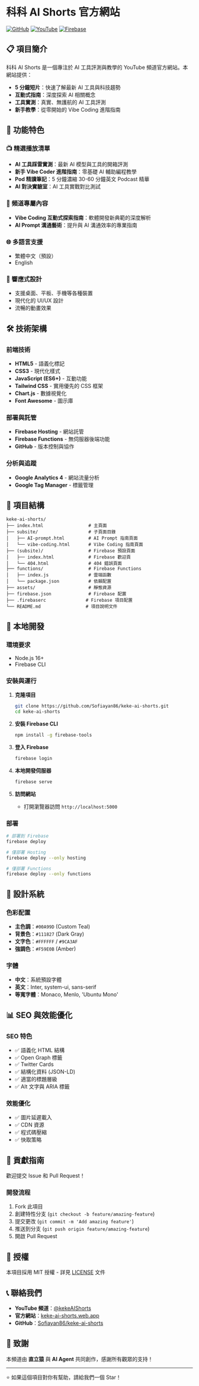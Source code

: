 # 科科 AI Shorts 官方網站

[![GitHub](https://img.shields.io/badge/GitHub-keke--ai--shorts-blue?logo=github)](https://github.com/Sofiayan86/keke-ai-shorts)
[![YouTube](https://img.shields.io/badge/YouTube-科科%20AI%20Shorts-red?logo=youtube)](https://www.youtube.com/@kekeAIShorts)
[![Firebase](https://img.shields.io/badge/Deployed%20on-Firebase-orange?logo=firebase)](https://keke-ai-shorts.web.app)

## 📋 項目簡介

科科 AI Shorts 是一個專注於 AI 工具評測與教學的 YouTube 頻道官方網站。本網站提供：

- **5 分鐘短片**：快速了解最新 AI 工具與科技趨勢
- **互動式指南**：深度探索 AI 相關概念
- **工具實測**：真實、無護航的 AI 工具評測
- **新手教學**：從零開始的 Vibe Coding 進階指南

## 🚀 功能特色

### 📺 精選播放清單
- **AI 工具踩雷實測**：最新 AI 模型與工具的開箱評測
- **新手 Vibe Coder 進階指南**：零基礎 AI 輔助編程教學
- **Pod 精讀筆記**：5 分鐘濃縮 30-60 分鐘英文 Podcast 精華
- **AI 對決實驗室**：AI 工具實戰對比測試

### 🎯 頻道專屬內容
- **Vibe Coding 互動式探索指南**：軟體開發新典範的深度解析
- **AI Prompt 溝通藝術**：提升與 AI 溝通效率的專業指南

### 🌐 多語言支援
- 繁體中文（預設）
- English

### 📱 響應式設計
- 支援桌面、平板、手機等各種裝置
- 現代化的 UI/UX 設計
- 流暢的動畫效果

## 🛠 技術架構

### 前端技術
- **HTML5** - 語義化標記
- **CSS3** - 現代化樣式
- **JavaScript (ES6+)** - 互動功能
- **Tailwind CSS** - 實用優先的 CSS 框架
- **Chart.js** - 數據視覺化
- **Font Awesome** - 圖示庫

### 部署與託管
- **Firebase Hosting** - 網站託管
- **Firebase Functions** - 無伺服器後端功能
- **GitHub** - 版本控制與協作

### 分析與追蹤
- **Google Analytics 4** - 網站流量分析
- **Google Tag Manager** - 標籤管理

## 📂 項目結構

```
keke-ai-shorts/
├── index.html                 # 主頁面
├── subsite/                   # 子頁面目錄
│   ├── AI-prompt.html         # AI Prompt 指南頁面
│   └── vibe-coding.html       # Vibe Coding 指南頁面
├── (subsite)/                 # Firebase 預設頁面
│   ├── index.html             # Firebase 歡迎頁
│   └── 404.html               # 404 錯誤頁面
├── functions/                 # Firebase Functions
│   ├── index.js               # 雲端函數
│   └── package.json           # 依賴配置
├── assets/                    # 靜態資源
├── firebase.json              # Firebase 配置
├── .firebaserc               # Firebase 項目配置
└── README.md                 # 項目說明文件
```

## 🚀 本地開發

### 環境要求
- Node.js 16+
- Firebase CLI

### 安裝與運行
1. **克隆項目**
   ```bash
   git clone https://github.com/Sofiayan86/keke-ai-shorts.git
   cd keke-ai-shorts
   ```

2. **安裝 Firebase CLI**
   ```bash
   npm install -g firebase-tools
   ```

3. **登入 Firebase**
   ```bash
   firebase login
   ```

4. **本地開發伺服器**
   ```bash
   firebase serve
   ```

5. **訪問網站**
   - 打開瀏覽器訪問 `http://localhost:5000`

### 部署
```bash
# 部署到 Firebase
firebase deploy

# 僅部署 Hosting
firebase deploy --only hosting

# 僅部署 Functions
firebase deploy --only functions
```

## 🎨 設計系統

### 色彩配置
- **主色調**：`#00A99D` (Custom Teal)
- **背景色**：`#111827` (Dark Gray)
- **文字色**：`#FFFFFF` / `#9CA3AF`
- **強調色**：`#F59E0B` (Amber)

### 字體
- **中文**：系統預設字體
- **英文**：Inter, system-ui, sans-serif
- **等寬字體**：Monaco, Menlo, 'Ubuntu Mono'

## 📊 SEO 與效能優化

### SEO 特色
- ✅ 語義化 HTML 結構
- ✅ Open Graph 標籤
- ✅ Twitter Cards
- ✅ 結構化資料 (JSON-LD)
- ✅ 適當的標題層級
- ✅ Alt 文字與 ARIA 標籤

### 效能優化
- ✅ 圖片延遲載入
- ✅ CDN 資源
- ✅ 程式碼壓縮
- ✅ 快取策略

## 🤝 貢獻指南

歡迎提交 Issue 和 Pull Request！

### 開發流程
1. Fork 此項目
2. 創建特性分支 (`git checkout -b feature/amazing-feature`)
3. 提交更改 (`git commit -m 'Add amazing feature'`)
4. 推送到分支 (`git push origin feature/amazing-feature`)
5. 開啟 Pull Request

## 📄 授權

本項目採用 MIT 授權 - 詳見 [LICENSE](LICENSE) 文件

## 📞 聯絡我們

- **YouTube 頻道**：[@kekeAIShorts](https://www.youtube.com/@kekeAIShorts)
- **官方網站**：[keke-ai-shorts.web.app](https://keke-ai-shorts.web.app)
- **GitHub**：[Sofiayan86/keke-ai-shorts](https://github.com/Sofiayan86/keke-ai-shorts)

## 🙏 致謝

本頻道由 **直立猿** 與 **AI Agent** 共同創作，感謝所有觀眾的支持！

---

⭐ 如果這個項目對你有幫助，請給我們一個 Star！
